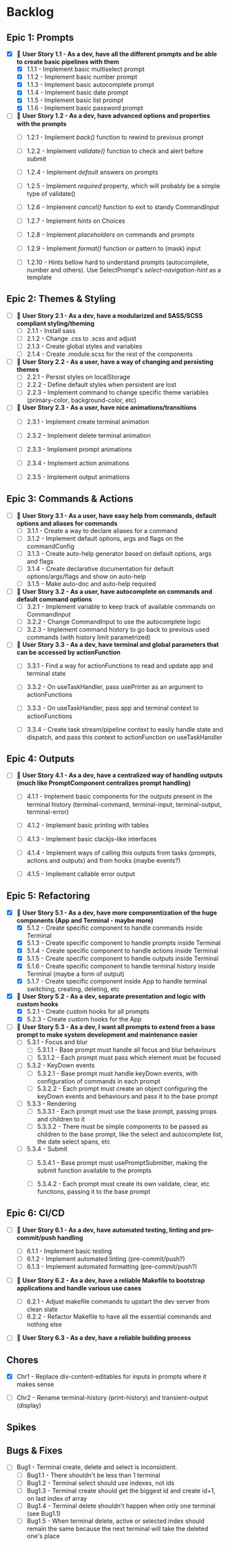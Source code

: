 # Backlog


## Epic 1: Prompts

- [x] 🧩 **User Story 1.1 - As a dev, have all the different prompts and be able to create basic pipelines with them**
    - [x] 1.1.1 - Implement basic multiselect prompt
    - [x] 1.1.2 - Implement basic number prompt
    - [x] 1.1.3 - Implement basic autocomplete prompt
    - [x] 1.1.4 - Implement basic date prompt
    - [x] 1.1.5 - Implement basic list prompt
    - [x] 1.1.6 - Implement basic password prompt

- [ ] 🧩 **User Story 1.2 - As a dev, have advanced options and properties with the prompts**
    - [ ] 1.2.1 - Implement *back()* function to rewind to previous prompt
    - [ ] 1.2.2 - Implement *validate()* function to check and alert before submit
    - [ ] 1.2.4 - Implement *default* answers on prompts
    - [ ] 1.2.5 - Implement *required* property, which will probably be a simple type of validate()
    - [ ] 1.2.6 - Implement *cancel()* function to exit to standy CommandInput
    - [ ] 1.2.7 - Implement *hints* on Choices
    - [ ] 1.2.8 - Implement *placeholders* on commands and prompts
    - [ ] 1.2.9 - Implement *format()* function or pattern to (mask) input
    - [ ] 1.2.10 - Hints bellow hard to understand prompts (autocomplete, number and others). Use SelectPrompt's *select-navigation-hint* as a template


## Epic 2: Themes & Styling

- [ ] 🧩 **User Story 2.1 - As a dev, have a modularized and SASS/SCSS compliant styling/theming**
    - [ ] 2.1.1 - Install sass
    - [ ] 2.1.2 - Change .css to .scss and adjust
    - [ ] 2.1.3 - Create global styles and variables
    - [ ] 2.1.4 - Create .module.scss for the rest of the components

- [ ] 🧩 **User Story 2.2 - As a user, have a way of changing and persisting themes**
    - [ ] 2.2.1 - Persist styles on localStorage
    - [ ] 2.2.2 - Define default styles when persistent are lost
    - [ ] 2.2.3 - Implement command to change specific theme variables (primary-color, background-color, etc)

- [ ] 🧩 **User Story 2.3 - As a user, have nice animations/transitions**
    - [ ] 2.3.1 - Implement create terminal animation
    - [ ] 2.3.2 - Implement delete terminal animation
    - [ ] 2.3.3 - Implement prompt animations
    - [ ] 2.3.4 - Implement action animations
    - [ ] 2.3.5 - Implement output animations


## Epic 3: Commands & Actions

- [ ] 🧩 **User Story 3.1 - As a user, have easy help from commands, default options and aliases for commands**
    - [ ] 3.1.1 - Create a way to declare aliases for a command
    - [ ] 3.1.2 - Implement default options, args and flags on the commandConfig
    - [ ] 3.1.3 - Create auto-help generator based on default options, args and flags
    - [ ] 3.1.4 - Create declarative documentation for default options/args/flags and show on auto-help
    - [ ] 3.1.5 - Make auto-doc and auto-help required

- [ ] 🧩 **User Story 3.2 - As a user, have autocomplete on commands and default command options**
    - [ ] 3.2.1 - Implement variable to keep track of available commands on CommandInput
    - [ ] 3.2.2 - Change CommandInput to use the autocomplete logic
    - [ ] 3.2.3 - Implement command history to go back to previous used commands (with history limit parametrized)

- [ ] 🧩 **User Story 3.3 - As a dev, have terminal and global parameters that can be accessed by actionFunction**
    - [ ] 3.3.1 - Find a way for actionFunctions to read and update app and terminal state
    - [ ] 3.3.2 - On useTaskHandler, pass usePrinter as an argument to actionFunctions
    - [ ] 3.3.3 - On useTaskHandler, pass app and terminal context to actionFunctions
    - [ ] 3.3.4 - Create task stream/pipeline context to easily handle state and dispatch, and pass this context to actionFunction on useTaskHandler


## Epic 4: Outputs

- [ ] 🧩 **User Story 4.1 - As a dev, have a centralized way of handling outputs (much like PromptComponent centralizes prompt handling)**
    - [ ] 4.1.1 - Implement basic components for the outputs present in the terminal history (terminal-command, terminal-input, terminal-output, terminal-error)
    - [ ] 4.1.2 - Implement basic printing with tables
    - [ ] 4.1.3 - Implement basic clackjs-like interfaces
    - [ ] 4.1.4 - Implement ways of calling this outputs from tasks (prompts, actions and outputs) and from hooks (maybe events?)
    - [ ] 4.1.5 - Implement callable error output


## Epic 5: Refactoring

- [x] 🧩 **User Story 5.1 - As a dev, have more componentization of the huge components (App and Terminal - maybe more)**
    - [x] 5.1.2 - Create specific component to handle commands inside Terminal
    - [x] 5.1.3 - Create specific component to handle prompts inside Terminal
    - [x] 5.1.4 - Create specific component to handle actions inside Terminal
    - [x] 5.1.5 - Create specific component to handle outputs inside Terminal
    - [x] 5.1.6 - Create specific component to handle terminal history inside Terminal (maybe a form of output)
    - [x] 5.1.7 - Create specific component inside App to handle terminal switching, creating, deleting, etc

- [x] 🧩 **User Story 5.2 - As a dev, separate presentation and logic with custom hooks**
    - [x] 5.2.1 - Create custom hooks for all prompts
    - [x] 5.2.3 - Create custom hooks for the App

- [ ] 🧩 **User Story 5.3 - As a dev, I want all prompts to extend from a base prompt to make system development and maintenance easier**
    - [ ] 5.3.1 - Focus and blur
        - [ ] 5.3.1.1 - Base prompt must handle all focus and blur behaviours
        - [ ] 5.3.1.2 - Each prompt must pass which element must be focused
    - [ ] 5.3.2 - KeyDown events
        - [ ] 5.3.2.1 - Base prompt must handle keyDown events, with configuration of commands in each prompt
        - [ ] 5.3.2.2 - Each prompt must create an object configuring the keyDown events and behaviours and pass it to the base prompt
    - [ ] 5.3.3 - Rendering
        - [ ] 5.3.3.1 - Each prompt must use the base prompt, passing props and children to it
        - [ ] 5.3.3.2 - There must be simple components to be passed as children to the base prompt, like the select and autocomplete list, the date select spans, etc
    - [ ] 5.3.4 - Submit
        - [ ] 5.3.4.1 - Base prompt must usePromptSubmitter, making the submit function available to the prompts
        - [ ] 5.3.4.2 - Each prompt must create its own validate, clear, etc functions, passing it to the base prompt


## Epic 6: CI/CD

- [ ] 🧩 **User Story 6.1 - As a dev, have automated testing, linting and pre-commit/push handling**
    - [ ] 6.1.1 - Implement basic testing
    - [ ] 6.1.2 - Implement automated linting (pre-commit/push?)
    - [ ] 6.1.3 - Implement automated formatting (pre-commit/push?)
    
- [ ] 🧩 **User Story 6.2 - As a dev, have a reliable Makefile to bootstrap applications and handle various use cases**
    - [ ] 6.2.1 - Adjust makefile commands to upstart the dev server from clean slate
    - [ ] 6.2.2 - Refactor Makefile to have all the essential commands and nothing else

- [ ] 🧩 **User Story 6.3 - As a dev, have a reliable building process**


## Chores
- [x] Chr1 - Replace div-content-editables for inputs in prompts where it makes sense
- [ ] Chr2 - Rename terminal-history (print-history) and transient-output (display)


## Spikes


## Bugs & Fixes
- [ ] Bug1 - Terminal create, delete and select is inconsistent.
    - [ ] Bug1.1 - There shouldn't be less than 1 terminal
    - [ ] Bug1.2 - Terminal select should use indexes, not ids
    - [ ] Bug1.3 - Terminal create should get the biggest id and create id+1, on last index of array
    - [ ] Bug1.4 - Terminal delete shouldn't happen when only one terminal (see Bug1.1)
    - [ ] Bug1.5 - When terminal delete, active or selected index should remain the same because the next terminal will take the deleted one's place
